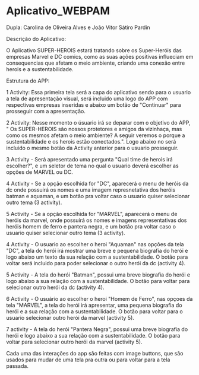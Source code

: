 # Aplicativo_WEBPAM

Dupla: Carolina de Oliveira Alves e João Vitor Sátiro Pardin

Descrição do Aplicativo:

  O Aplicativo SUPER-HEROIS estará tratando sobre os Super-Heróis das empresas Marvel e DC comics, como as suas ações positivas influeciam em consequencias que afetam o meio ambiente, criando uma conexão entre herois e a sustentabilidade.

Estrutura do APP:

1 Activity: Essa primeira tela será a capa do aplicativo sendo para o usuario a tela de apresentação visual, será incluido uma logo do APP com respectivas empresas inseridas e abaixo um botão de "Continuar" para prosseguir com a apresentação.

2 Activity: Nesse momento o úsuario irá se deparar com o objetivo do APP, " Os SUPER-HEROIS são nossos protetores e amigos da vizinhaça, mas como os mesmos afetam o meio ambiente? A seguir veremos o porque a sustentabilidade e os herois estão conectados.". Logo abaixo no será incluido o mesmo botão da Activity anterior para o usuario prosseguir.

3 Activity - Será apresentado uma pergunta "Qual time de herois irá escolher?", e um seletor de tema no qual o usuario deverá escolher as opções de MARVEL ou DC.

4 Activity - Se a opção escolhida for "DC", aparecerá o menu de heróis da dc onde possuirá os nomes e uma imagem represnetativa dos heróis batman e aquaman, e um botão pra voltar caso o usuario quiser selecionar outro tema (3 activity).

5 Activity - Se a opção escolhida for "MARVEL", aparecerá o menu de heróis da marvel, onde possuírá os nomes e imagens representativas dos heróis homem de ferro e pantera negra, e um botão pra voltar caso o usuario quiser selecionar outro tema (3 activity).

4 Activity - O usuario ao escolher o heroi "Aquaman" nas opções da tela "DC", a tela do herói irá mostrar uma breve e pequena biografia do herói e logo abaixo um texto da sua relação com a sustentabilidade. O botão para voltar será incluido para poder selecionar o outro herói da dc (activity 4).

5 Activity - A tela do herói "Batman", possui uma breve biografia do herói e logo abaixo a sua relação com a sustentabilidade. O botão para voltar para selecionar outro herói da dc (activity 4).

6 Activity - O usuário ao escolher o heroi "Homem de Ferro", nas opçoes da tela "MARVEL", a tela do herói irá apresentar, uma pequena biografia do herói e a sua relação com a sustentabilidade. O botão para voltar para o usuario selecionar outro herói da marvel (activity 5).

7 activity - A tela do herói "Pantera Negra", possui uma breve biografia do herói e logo abaixo a sua relação com a sustentabilidade. O botão para voltar para selecionar outro herói da marvel (activity 5).

Cada uma das interações do app são feitas com image buttons, que são usados para mudar de uma tela pra outra ou para voltar para a tela passada.
